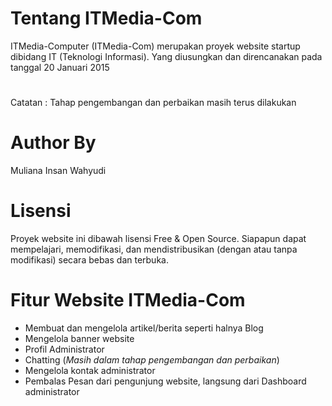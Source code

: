 # Tentang ITMedia-Com
ITMedia-Computer (ITMedia-Com) merupakan proyek website startup dibidang IT (Teknologi Informasi). Yang diusungkan dan direncanakan pada tanggal 20 Januari 2015

#
Catatan : 
Tahap pengembangan dan perbaikan masih terus dilakukan



# Author By
Muliana Insan Wahyudi


# Lisensi
Proyek website ini dibawah lisensi Free & Open Source. Siapapun dapat mempelajari, memodifikasi, dan mendistribusikan
(dengan atau tanpa modifikasi) secara bebas dan terbuka.


# Fitur Website ITMedia-Com
- Membuat dan mengelola artikel/berita seperti halnya Blog
- Mengelola banner website
- Profil Administrator
- Chatting   (_Masih dalam tahap pengembangan dan perbaikan_)
- Mengelola kontak administrator
- Pembalas Pesan dari pengunjung website, langsung dari Dashboard administrator
